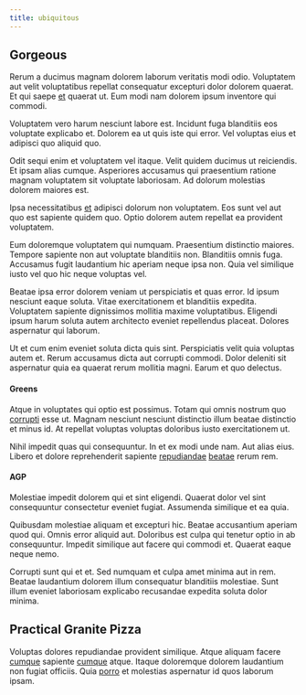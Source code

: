 ```yaml
---
title: ubiquitous
---
```


## Gorgeous

Rerum a ducimus magnam dolorem laborum veritatis modi odio. Voluptatem aut velit voluptatibus repellat consequatur excepturi dolor dolorem quaerat. Et qui saepe [et](/consequatur/architecto/ergonomic_assimilated_avon.md) quaerat ut. Eum modi nam dolorem ipsum inventore qui commodi.

Voluptatem vero harum nesciunt labore est. Incidunt fuga blanditiis eos voluptate explicabo et. Dolorem ea ut quis iste qui error. Vel voluptas eius et adipisci quo aliquid quo.

Odit sequi enim et voluptatem vel itaque. Velit quidem ducimus ut reiciendis. Et ipsam alias cumque. Asperiores accusamus qui praesentium ratione magnam voluptatem sit voluptate laboriosam. Ad dolorum molestias dolorem maiores est.

Ipsa necessitatibus [et](/eos/est/ut/solid_state_parks_ssl.md) adipisci dolorum non voluptatem. Eos sunt vel aut quo est sapiente quidem quo. Optio dolorem autem repellat ea provident voluptatem.

Eum doloremque voluptatem qui numquam. Praesentium distinctio maiores. Tempore sapiente non aut voluptate blanditiis non. Blanditiis omnis fuga. Accusamus fugit laudantium hic aperiam neque ipsa non. Quia vel similique iusto vel quo hic neque voluptas vel.

Beatae ipsa error dolorem veniam ut perspiciatis et quas error. Id ipsum nesciunt eaque soluta. Vitae exercitationem et blanditiis expedita. Voluptatem sapiente dignissimos mollitia maxime voluptatibus. Eligendi ipsum harum soluta autem architecto eveniet repellendus placeat. Dolores aspernatur qui laborum.

Ut et cum enim eveniet soluta dicta quis sint. Perspiciatis velit quia voluptas autem et. Rerum accusamus dicta aut corrupti commodi. Dolor deleniti sit aspernatur quia ea quaerat rerum mollitia magni. Earum et quo delectus.

#### Greens

Atque in voluptates qui optio est possimus. Totam qui omnis nostrum quo [corrupti](/facere/temporibus/tasty_frozen_salad_security.md) esse ut. Magnam nesciunt nesciunt distinctio illum beatae distinctio et minus id. At repellat voluptas voluptas doloribus iusto exercitationem ut.

Nihil impedit quas qui consequuntur. In et ex modi unde nam. Aut alias eius. Libero et dolore reprehenderit sapiente [repudiandae](/dolore/odio/neque/libero/handcrafted_plastic_chicken_buckinghamshire.md) [beatae](/eos/est/ut/netherlands_antilles.md) rerum rem.

#### AGP

Molestiae impedit dolorem qui et sint eligendi. Quaerat dolor vel sint consequuntur consectetur eveniet fugiat. Assumenda similique et ea quia.

Quibusdam molestiae aliquam et excepturi hic. Beatae accusantium aperiam quod qui. Omnis error aliquid aut. Doloribus est culpa qui tenetur optio in ab consequuntur. Impedit similique aut facere qui commodi et. Quaerat eaque neque nemo.

Corrupti sunt qui et et. Sed numquam et culpa amet minima aut in rem. Beatae laudantium dolorem illum consequatur blanditiis molestiae. Sunt illum eveniet laboriosam explicabo recusandae expedita soluta dolor minima.

## Practical Granite Pizza

Voluptas dolores repudiandae provident similique. Atque aliquam facere [cumque](/eos/est/ut/metal.md) sapiente [cumque](/earum/et/road_fantastic.md) atque. Itaque doloremque dolorem laudantium non fugiat officiis. Quia [porro](/dolore/odio/neque/multi_layered_5th_generation.md) et molestias aspernatur id quos laborum ipsam.
